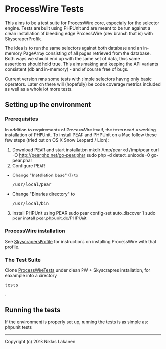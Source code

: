# ProcessWire Tests #

This aims to be a test suite for ProcessWire core, especially for the selector engine. Tests are built using PHPUnit and are meant to be run against a clean installation of bleeding edge ProcessWire (dev branch that is) with SkyscraperProfile.

The idea is to run the same selectors against both database and an in-memory PageArray consisting of all pages retrieved from the database. Both ways we should end up with the same set of data, thus same assertions should hold true. This aims making and keeping the API variants consistent (db and in-memory) - and of course free of bugs.

Current version runs some tests with simple selectors having only basic operators. Later on there will (hopefully) be code coverage metrics included as well as a whole lot more tests.


## Setting up the environment ##

### Prerequisites ###

In addition to requirements of ProcessWire itself, the tests need a working installation of PHPUnit. To install PEAR and PHPUnit on a Mac follow these few steps (tried out on OS X Snow Leopard / Lion):

1. Download PEAR and start installation
	mkdir /tmp/pear
	cd /tmp/pear
	curl -O http://pear.php.net/go-pear.phar
	sudo php -d detect_unicode=0 go-pear.phar
2. Configure PEAR
  * Change "Installation base" (1) to <pre>/usr/local/pear</pre>
  * Change "Binaries directory" to <pre>/usr/local/bin</pre>

3. Install PHPUnit using PEAR
	sudo pear config-set auto_discover 1
	sudo pear install pear.phpunit.de/PHPUnit

### ProcessWire installation ###

See [SkyscrapersProfile](https://github.com/ryancramerdesign/SkyscrapersProfile) for instructions on installing ProcessWire with that profile.

### The Test Suite ###

Clone [ProcessWireTests](https://github.com/niklaka/ProcessWireTests.git) under clean PW + Skyscrapres installation, for eaxample into a directory <pre>tests</pre>.


## Running the tests ##

If the environment is properly set up, running the tests is as simple as:
	phpunit tests

------
Copyright (c) 2013 Niklas Lakanen